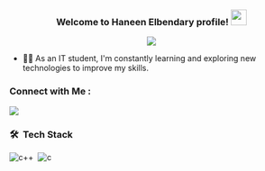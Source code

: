 

<h3 align="center">
  Welcome to Haneen Elbendary profile!
  <img src="https://media.giphy.com/media/hvRJCLFzcasrR4ia7z/giphy.gif" width="28">
</h3>

<!-- Typing SVG by DenverCoder1 - https://github.com/DenverCoder1/readme-typing-svg -->
<p align="center">
  <a href="https://github.com/DenverCoder1/readme-typing-svg"><img src="https://readme-typing-svg.herokuapp.com/?lines=IT%20Student;Always%20learning%20new%20things&font=Fira%20Code&center=true&width=440&height=45&color=f75c7e&vCenter=true&size=22"></a>
</p> 

- 👨‍💻 As an IT student, I'm constantly learning and exploring new technologies to improve my skills.


### Connect with Me :

<a href="https://linkedin.com/in/haneen-elbendary" target="_blank"><img src="https://img.shields.io/badge/-Haneen%20Elbendary-0077B5?style=for-the-badge&logo=Linkedin&logoColor=white"/></a>

### 🛠 &nbsp;Tech Stack

![c++](https://img.shields.io/badge/-cplusplus%20-05122A?style=flat&logo=cplusplus)&nbsp;
![c](https://img.shields.io/badge/-c%20-05122A?style=flat&logo=c)&nbsp;





